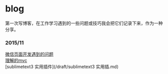 blog
===========
第一次写博客，在工作学习遇到的一些问题或技巧我会把它们记录下来，作为一种分享。
### 2015/11    
[微信页面开发遇到的问题](/draft/微信页面开发遇到的问题.md)    
[理解的mvc](/draft/理解的mvc.md)    
[sublimetext3 实用插件](/draft/sublimetext3 实用插.md)
